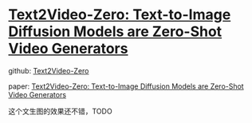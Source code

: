 # [Text2Video-Zero: Text-to-Image Diffusion Models are Zero-Shot Video Generators](https://text2video-zero.github.io/)

github: [Text2Video-Zero](https://github.com/Picsart-AI-Research/Text2Video-Zero)

paper: [Text2Video-Zero: Text-to-Image Diffusion Models are Zero-Shot Video Generators](https://arxiv.org/pdf/2303.13439.pdf)

这个文生图的效果还不错，TODO